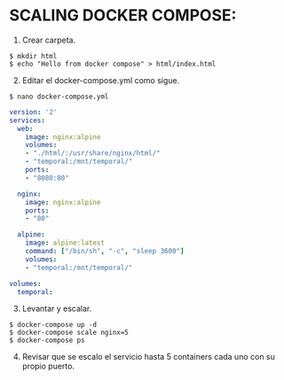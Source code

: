 # SCALING DOCKER COMPOSE:

1. Crear carpeta.
```console
$ mkdir html
$ echo "Hello from docker compose" > html/index.html
```
2. Editar el docker-compose.yml como sigue.
```console
$ nano docker-compose.yml
```
```yaml
version: '2'
services:
  web:
    image: nginx:alpine
    volumes:
    - "./html/:/usr/share/nginx/html/"
    - "temporal:/mnt/temporal/"
    ports:
    - "8080:80"

  nginx:
    image: nginx:alpine
    ports:
    - "80"

  alpine:
    image: alpine:latest
    command: ["/bin/sh", "-c", "sleep 3600"]
    volumes:
    - "temporal:/mnt/temporal/"

volumes:
  temporal:

```
3. Levantar y escalar.

```console
$ docker-compose up -d
$ docker-compose scale nginx=5
$ docker-compose ps
```
4. Revisar que se escalo el servicio hasta 5 containers cada uno con su propio puerto.